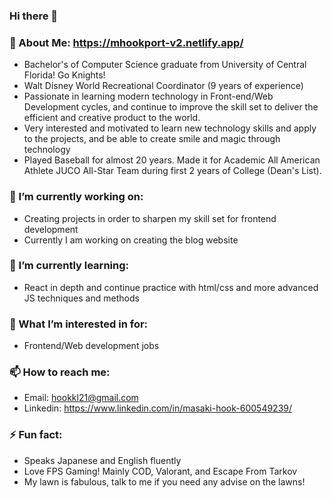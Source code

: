 ### Hi there 👋

### 💬 About Me: https://mhookport-v2.netlify.app/

- Bachelor's of Computer Science graduate from University of Central Florida! Go Knights!
- Walt Disney World Recreational Coordinator (9 years of experience)
- Passionate in learning modern technology in Front-end/Web Development cycles, and continue to improve the skill set to deliver the efficient and creative product to the world.
- Very interested and motivated to learn new technology skills and apply to the projects, and be able to create smile and magic through technology
- Played Baseball for almost 20 years. Made it for Academic All American Athlete JUCO All-Star Team during first 2 years of College (Dean's List).

### 🔭 I’m currently working on:

- Creating projects in order to sharpen my skill set for frontend development
- Currently I am working on creating the blog website

### 🌱 I’m currently learning:

- React in depth and continue practice with html/css and more advanced JS techniques and methods

### 👯 What I’m interested in for:

- Frontend/Web development jobs

### 📫 How to reach me:

- Email: hookkl21@gmail.com
- Linkedin: https://www.linkedin.com/in/masaki-hook-600549239/

### ⚡ Fun fact:

- Speaks Japanese and English fluently
- Love FPS Gaming! Mainly COD, Valorant, and Escape From Tarkov
- My lawn is fabulous, talk to me if you need any advise on the lawns!
